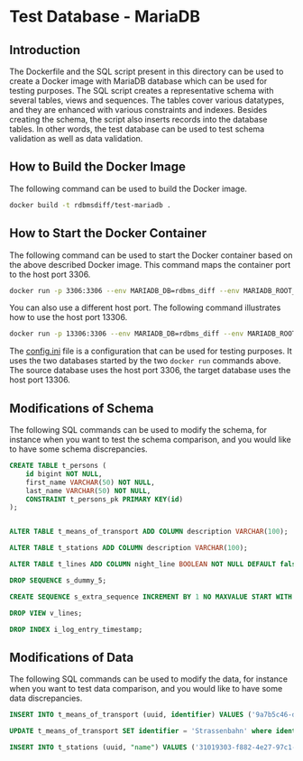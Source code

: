 # Test Database - MariaDB

## Introduction
The Dockerfile and the SQL script present in this directory can be used to create a Docker image with MariaDB database which can be used for testing purposes. The SQL script creates a representative schema with several tables, views and sequences. The tables cover various datatypes, and they are enhanced with various constraints and indexes. Besides creating the schema, the script also inserts records into the database tables. In other words, the test database can be used to test schema validation as well as data validation.

## How to Build the Docker Image
The following command can be used to build the Docker image.
```bash
docker build -t rdbmsdiff/test-mariadb .
```

## How to Start the Docker Container
The following command can be used to start the Docker container based on the above described Docker image. This command maps the container port to the host port 3306. 
```bash
docker run -p 3306:3306 --env MARIADB_DB=rdbms_diff --env MARIADB_ROOT_PASSWORD=test-pwd  rdbmsdiff/test-mariadb:latest
```

You can also use a different host port. The following command illustrates how to use the host port 13306.
```bash
docker run -p 13306:3306 --env MARIADB_DB=rdbms_diff --env MARIADB_ROOT_PASSWORD=test-pwd  rdbmsdiff/test-mariadb:latest
```

The [config.ini](./config.ini) file is a configuration that can be used for testing purposes. It uses the two databases started by the two `docker run` commands above. The source database uses the host port 3306, the target database uses the host port 13306.


## Modifications of Schema
The following SQL commands can be used to modify the schema, for instance when you want to test the schema comparison, and you would like to have some schema discrepancies.
```sql
CREATE TABLE t_persons (
    id bigint NOT NULL,
    first_name VARCHAR(50) NOT NULL,
    last_name VARCHAR(50) NOT NULL,
    CONSTRAINT t_persons_pk PRIMARY KEY(id)
);


ALTER TABLE t_means_of_transport ADD COLUMN description VARCHAR(100);

ALTER TABLE t_stations ADD COLUMN description VARCHAR(100);

ALTER TABLE t_lines ADD COLUMN night_line BOOLEAN NOT NULL DEFAULT false;

DROP SEQUENCE s_dummy_5;

CREATE SEQUENCE s_extra_sequence INCREMENT BY 1 NO MAXVALUE START WITH 1 NO CYCLE;

DROP VIEW v_lines;

DROP INDEX i_log_entry_timestamp;
```

## Modifications of Data
The following SQL commands can be used to modify the data, for instance when you want to test data comparison, and you would like to have some data discrepancies.
```sql
INSERT INTO t_means_of_transport (uuid, identifier) VALUES ('9a7b5c46-d42e-4441-8950-bf24f846ef17', 'Trolleybus');

UPDATE t_means_of_transport SET identifier = 'Strassenbahn' where identifier = 'Tram';

INSERT INTO t_stations (uuid, "name") VALUES ('31019303-f882-4e27-97c1-efcab885cb29', 'Dummy');
```
